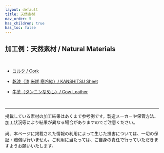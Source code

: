 ```yaml
---
layout: default
title: 天然素材
nav_order: 5
has_children: true
has_toc: false
---
```


## 加工例：天然素材 / Natural Materials
<br>

* [コルク / Cork](04-1-cork.md)

* [乾漆（漆,米糊,寒冷紗）/ KANSHITSU Sheet](04-2-kanshitsu.md)

* [牛革（タンニンなめし）/ Cow Leather](04-3-leather.md)

<br>

------

掲載している素材の加工結果はあくまで参考例です。製造メーカーや保管方法、加工状況等により結果が異なる場合がありますのでご注意ください。<br>
<br>
尚、本ページに掲載された情報の利用によって生じた損害については、一切の保証・賠償は行いません。ご利用に当たっては、ご自身の責任で行っていただきますようお願いいたします。

<br><br><br>